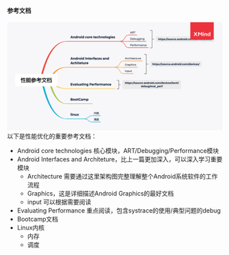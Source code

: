 #### 参考文档
![perf](/img/reference_book.png)
以下是性能优化的重要参考文档：
- Android core technologies 核心模块，ART/Debugging/Performance模块
- Android Interfaces and Architeture，比上一篇更加深入，可以深入学习重要模块
    - Architecture 需要通过这里架构图完整理解整个Android系统软件的工作流程
    - Graphics，这是详细描述Android Graphics的最好文档
    - input 可以根据需要阅读
- Evaluating Performance 重点阅读，包含systrace的使用/典型问题的debug
- Bootcamp文档
- Linux内核
    - 内存
    - 调度